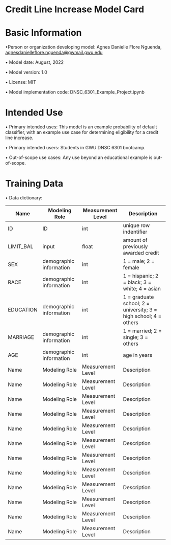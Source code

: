 # Credit Line Increase Model Card

# Basic Information

•Person or organization developing model: Agnes Danielle Flore Nguenda, agnesdanielleflore.nguenda@gwmail.gwu.edu

• Model date: August, 2022

• Model version: 1.0

• License: MIT

• Model implementation code: DNSC_6301_Example_Project.ipynb

# Intended Use

• Primary intended uses: This model is an example probability of default classifier, with an example use case for determining eligibility for a credit line increase.

• Primary intended users: Students in GWU DNSC 6301 bootcamp.

• Out-of-scope use cases: Any use beyond an educational example is out-of-scope.

# Training Data

• Data dictionary:

| Name      | Modeling Role            | Measurement Level | Description                                     |
|-----------|--------------------------|-------------------|-------------------------------------------------|
| ID        | ID                       | int               | unique row indentifier                          |
| LIMIT_BAL | input                    | float             | amount of previously awarded credit             |
| SEX       | demographic information  | int               | 1 = male; 2 = female                            |
| RACE      | demographic information  | int               | 1 = hispanic; 2 = black; 3 = white; 4 = asian   |
| EDUCATION | demographic information  | int               | 1 = graduate school; 2 = university; 3 = high school; 4 = others |
| MARRIAGE  | demographic information  | int               | 1 = married; 2 = single; 3 = others             |
| AGE       | demographic information  | int               | age in years                                    |
| Name      | Modeling Role  | Measurement Level | Description                                     |
| Name      | Modeling Role  | Measurement Level | Description                                     |
| Name      | Modeling Role  | Measurement Level | Description                                     |
| Name      | Modeling Role  | Measurement Level | Description                                     |
| Name      | Modeling Role  | Measurement Level | Description                                     |
| Name      | Modeling Role  | Measurement Level | Description                                     |
| Name      | Modeling Role  | Measurement Level | Description                                     |
| Name      | Modeling Role  | Measurement Level | Description                                     |
| Name      | Modeling Role  | Measurement Level | Description                                     |
| Name      | Modeling Role  | Measurement Level | Description                                     |
| Name      | Modeling Role  | Measurement Level | Description                                     |
| Name      | Modeling Role  | Measurement Level | Description                                     |
